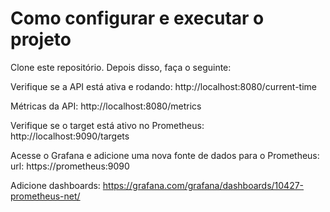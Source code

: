 # Como configurar e executar o projeto

Clone este repositório. Depois disso, faça o seguinte:

Verifique se a API está ativa e rodando: http://localhost:8080/current-time

Métricas da API: http://localhost:8080/metrics

Verifique se o target está ativo no Prometheus: http://localhost:9090/targets  

Acesse o Grafana e adicione uma nova fonte de dados para o Prometheus:  
url: https://prometheus:9090

Adicione dashboards: https://grafana.com/grafana/dashboards/10427-prometheus-net/
